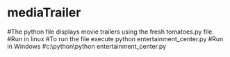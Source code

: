 # mediaTrailer
#The python file displays movie trailers using the fresh tomatoes.py file. 
#Run in linux
#To run the file execute python entertainment_center.py
#Run in Windows
#c:\python\python entertainment_center.py
